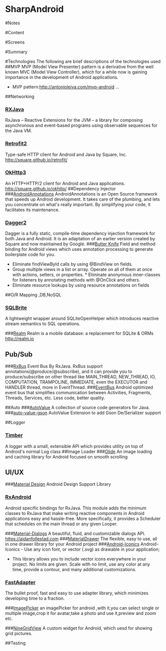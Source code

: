# SharpAndroid

#Notes

#Content

#Screens

#Summary

#Technologies
The following are brief descriptions of the technologies used
##MVP
MVP (Model View Presenter) pattern is a derivative from the well known MVC (Model View Controller), which for a while now is gaining importance in the development of Android applications.
* MVP pattern:<http://antonioleiva.com/mvp-android> ...

##Networking
### [RXJava](https://github.com/ReactiveX/RxJava)
RxJava – Reactive Extensions for the JVM – a library for composing asynchronous and event-based programs using observable sequences for the Java VM.
### [Retrofit2](https://github.com/square/retrofit)
Type-safe HTTP client for Android and Java by Square, Inc. http://square.github.io/retrofit/
### [OkHttp3](https://github.com/square/okhttp)
An HTTP+HTTP/2 client for Android and Java applications. http://square.github.io/okhttp/
##Dependency Injector
###[AndroidAnnotations](https://github.com/androidannotations/androidannotations)
AndroidAnnotations is an Open Source framework that speeds up Android development. It takes care of the plumbing, and lets you concentrate on what's really important. By simplifying your code, it facilitates its maintenance.
### [Dagger2](http://google.github.io/dagger/)
Dagger is a fully static, compile-time dependency injection framework for both Java and Android. It is an adaptation of an earlier version created by Square and now maintained by Google.
###[Butter Knife](https://github.com/JakeWharton/butterknife)
Field and method binding for Android views which uses annotation processing to generate boilerplate code for you.
 * Eliminate findViewById calls by using @BindView on fields.
 * Group multiple views in a list or array. Operate on all of them at once with actions, setters, or properties.  * Eliminate anonymous inner-classes for listeners by annotating methods with @OnClick and others.
 * Eliminate resource lookups by using resource annotations on fields

##O/R Mapping ,DB,NoSQL
### [SQLBrite](https://github.com/square/sqlbrite)
A lightweight wrapper around SQLiteOpenHelper which introduces reactive stream semantics to SQL operations.

###[Realm](https://github.com/realm/realm-java)
Realm is a mobile database: a replacement for SQLite & ORMs http://realm.io

## Pub/Sub
###[RxBus]()
Event Bus By RxJava.
RxBus support annotations(@produce/@subscribe), and it can provide you to produce/subscribe on other thread like MAIN_THREAD, NEW_THREAD, IO, COMPUTATION, TRAMPOLINE, IMMEDIATE, even the EXECUTOR and HANDLER thread, more in EventThread.
###[EventBus](https://github.com/greenrobot/EventBus)
Android optimized event bus that simplifies communication between Activities, Fragments, Threads, Services, etc. Less code, better quality.

##Auto
###[AutoValue](https://github.com/google/auto)
A collection of source code generators for Java.
###[auto-value-gson](https://github.com/rharter/auto-value-gson)
AutoValue Extension to add Gson De/Serializer support

##Logger
### [Timber](https://github.com/JakeWharton/timber)
A logger with a small, extensible API which provides utility on top of Android's normal Log class
##Image Loader
###[Glide](https://github.com/bumptech/glide)
An image loading and caching library for Android focused on smooth scrolling
## UI/UX
###[Material Design]()
  Android Design Support Library

### [RxAndroid](https://github.com/ReactiveX/RxAndroid)
Android specific bindings for RxJava.
This module adds the minimum classes to RxJava that make writing reactive components in Android applications easy and hassle-free. More specifically, it provides a Scheduler that schedules on the main thread or any given Looper.


###[Material-Dialogs](https://github.com/afollestad/material-dialogs)
 A beautiful, fluid, and customizable dialogs API. https://aidanfollestad.com
###[MaterialDrawer](https://github.com/mikepenz/MaterialDrawer)
The flexible, easy to use, all in one drawer library for your Android project
###[Android-Iconics](https://github.com/mikepenz/Android-Iconics)
Android-Iconics - Use any icon font, or vector (.svg) as drawable in your application;
* This library allows you to include vector icons everywhere in your project. No limits are given. Scale with no limit, use any color at any time, provide a contour, and many additional customizations.

### [FastAdapter](https://github.com/mikepenz/FastAdapter)
The bullet proof, fast and easy to use adapter library, which minimizes developing time to a fraction.

###[ImagePicker](https://github.com/jeasonlzy/ImagePicker)
an imagePicker for android ,with it,you can select single or multiple image,crop it for avatar,take a photo and use it,preview and zoom etc.

###[NineGridView](https://github.com/jeasonlzy/NineGridView)
A custom widget for Android, which uesd for showing grid pictures.

##Testing

